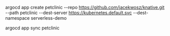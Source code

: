 argocd app create petclinic --repo https://github.com/jacekwosz/knative.git --path petclinic --dest-server https://kubernetes.default.svc --dest-namespace serverless-demo

argocd app sync petclinic

